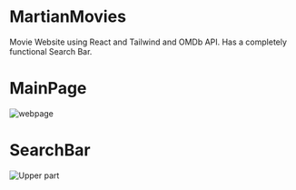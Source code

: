 # MartianMovies
Movie Website using React and Tailwind and OMDb API. Has a completely functional Search Bar.
# MainPage
![webpage](https://github.com/Martian-X1X/MartianMovies/assets/117527976/da1c704a-51cc-45e7-ab8e-e3672259b886)
# SearchBar
![Upper part](https://github.com/Martian-X1X/MartianMovies/assets/117527976/752d30a4-8290-4cd3-9963-4473b7b2cf62)

